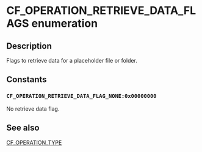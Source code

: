 # CF_OPERATION_RETRIEVE_DATA_FLAGS enumeration

## Description

Flags to retrieve data for a placeholder file or folder.

## Constants

### `CF_OPERATION_RETRIEVE_DATA_FLAG_NONE:0x00000000`

No retrieve data flag.

## See also

[CF_OPERATION_TYPE](https://learn.microsoft.com/windows/win32/api/cfapi/ne-cfapi-cf_operation_type)